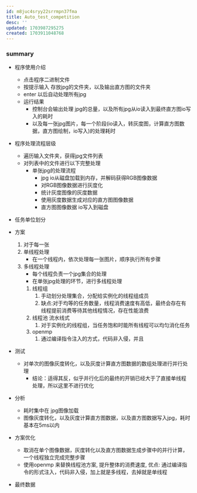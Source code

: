```yaml
---
id: m8juc4sryy22srrmpn37fma
title: Auto_test_competition
desc: ''
updated: 1703987295275
created: 1703911048768
---
```


### summary
- 程序使用介绍
  - 点击程序二进制文件
  - 按提示输入 存放jpg的文件夹，以及输出直方图的文件夹
  - enter 以后自动处理所有jpg
  - 运行结果
    - 控制台会输出处理 jpg的总量，以及所有jpg从io读入到最终直方图io写入的耗时
    - 以及每一张jpg图片，每一个阶段(io读入，转灰度图，计算直方图数据，直方图绘制，io写入)的处理耗时
- 程序处理流程层级
  - 遍历输入文件夹，获得jpg文件列表
  - 对列表中的文件进行以下完整处理
      - 单张jpg的处理流程
        - jpg io从磁盘加载到内存，并解码获得RGB图像数据
        - 对RGB图像数据进行灰度化
        - 统计灰度图像的灰度数据
        - 使用灰度数据生成对应的直方图图像数据
        - 直方图图像数据 io写入到磁盘
- 任务单位划分
- 方案
    1. 对于每一张
    1. 单线程处理
        - 在一个线程内，依次处理每一张图片，顺序执行所有步骤
    2. 多线程处理
        - 每个线程负责一个jpg集合的处理
        - 在单张jpg处理的环节，进行多线程处理
        1. 线程组
           1. 手动划分处理集合，分配给实例化的线程组成员
           2. 缺点:对于均等的任务数量，线程消费速度有高低，最终会存在有线程提前消费等待其他线程情况，存在性能浪费 
        2. 线程池 流水线式
           1. 对于实例化的线程组，当任务饱和时能所有线程可以均匀消化任务
        3. openmp  
           1. 通过编译指令注入的方式，代码非入侵，并且
- 测试
  - 对单次的图像灰度转化，以及灰度计算直方图数据的数组处理进行并行处理
    - 结论：适得其反，似乎并行化后的最终的开销已经大于了直接单线程处理，所以这里不进行优化
- 分析
    - 耗时集中在 jpg图像加载
    - 图像灰度转化，以及灰度计算直方图数据，以及直方图数据写入jpg，耗时基本在5ms以内
- 方案优化
  - 取消在单个图像数据，灰度转化以及直方图数据生成步骤中的并行计算，一个线程独立完成完整步骤
  - 使用openmp 来替换线程池方案, 提升整体的消费速度, 优点: 通过编译指令的形式注入，代码非入侵，加上就是多线程，去掉就是单线程

- 最终数据
  